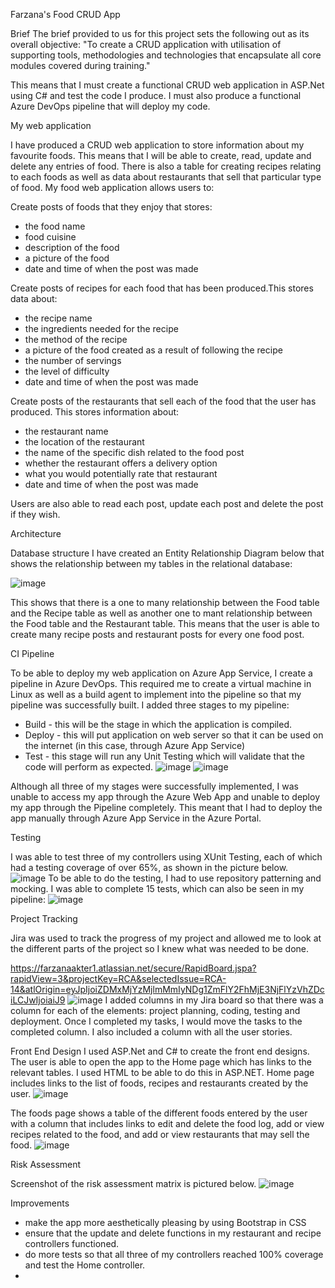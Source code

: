 Farzana's Food CRUD App

Brief
The brief provided to us for this project sets the following out as its overall objective: "To create a CRUD application with utilisation of supporting tools, methodologies and technologies that encapsulate all core modules covered during training."

This means that I must create a functional CRUD web application in ASP.Net using C# and test the code I produce. I must also produce a functional Azure DevOps pipeline that will deploy my code.

My web application

I have produced a CRUD web application to store information about my favourite foods. This means that I will be able to create, read, update and delete any entries of food. There is also a table for creating recipes relating to each foods as well as data about restaurants that sell that particular type of food. 
My food web application allows users to:

Create posts of foods that they enjoy that stores:
- the food name
- food cuisine
- description of the food
- a picture of the food
- date and time of when the post was made

Create posts of recipes for each food that has been produced.This stores data about:
- the recipe name
- the ingredients needed for the recipe
- the method of the recipe
- a picture of the food created as a result of following the recipe
- the number of servings
- the level of difficulty 
- date and time of when the post was made

Create posts of the restaurants that sell each of the food that the user has produced. This stores information about:
- the restaurant name
- the location of the restaurant
- the name of the specific dish related to the food post
- whether the restaurant offers a delivery option
- what you would potentially rate that restaurant
- date and time of when the post was made

Users are also able to read each post, update each post and delete the post if they wish.

Architecture

Database structure
I have created an Entity Relationship Diagram below that shows the relationship between my tables in the relational database:

![image](https://user-images.githubusercontent.com/70802911/117570224-27edba80-b0c1-11eb-8580-d6a56ce99550.png)

This shows that there is a one to many relationship between the Food table and the Recipe table as well as another one to mant relationship between the Food table and the Restaurant table. This means that the user is able to create many recipe posts and restaurant posts for every one food post.

CI Pipeline

To be able to deploy my web application on Azure App Service, I create a pipeline in Azure DevOps. This required me to create a virtual machine in Linux as well as a build agent to implement into the pipeline so that my pipeline was successfully built. 
I added three stages to my pipeline:
- Build - this will be the stage in which the application is compiled.
- Deploy - this will put application on web server so that it can be used on the internet (in this case, through Azure App Service)
- Test - this stage will run any Unit Testing which will validate that the code will perform as expected.
![image](https://user-images.githubusercontent.com/70802911/117572535-38a32e00-b0cb-11eb-9e42-bd3a76c3d3e8.png)
![image](https://user-images.githubusercontent.com/70802911/117574453-10203180-b0d5-11eb-91af-adf5bb030ed8.png)

Although all three of my stages were successfully implemented, I was unable to access my app through the Azure Web App and unable to deploy my app through the Pipeline completely. This meant that I had to deploy the app manually through Azure App Service in the Azure Portal.


Testing

I was able to test three of my controllers using XUnit Testing, each of which had a testing coverage of over 65%, as shown in the picture below.
![image](https://user-images.githubusercontent.com/70802911/117575158-7fe3eb80-b0d8-11eb-9d53-15a2ac5a5aea.png)
To be able to do the testing, I had to use repository patterning and mocking. I was able to complete 15 tests, which can also be seen in my pipeline:
![image](https://user-images.githubusercontent.com/70802911/117575362-56778f80-b0d9-11eb-944b-24ad5782f2db.png)


Project Tracking

Jira was used to track the progress of my project and allowed me to look at the different parts of the project so I knew what was needed to be done.

https://farzanaakter1.atlassian.net/secure/RapidBoard.jspa?rapidView=3&projectKey=RCA&selectedIssue=RCA-14&atlOrigin=eyJpIjoiZDMxMjYzMjlmMmIyNDg1ZmFlY2FhMjE3NjFlYzVhZDciLCJwIjoiaiJ9
![image](https://user-images.githubusercontent.com/70802911/117580000-9cd6e980-b0ed-11eb-97db-2a46fe9af953.png)
I added columns in my Jira board so that there was a column for each of the elements: project planning, coding, testing and deployment. Once I completed my tasks, I would move the tasks to the completed column. I also included a column with all the user stories.


Front End Design
I used ASP.Net and C# to create the front end designs. The user is able to open the app to the Home page which has links to the relevant tables. I used HTML to be able to do this in ASP.NET.
Home page includes links to the list of foods, recipes and restaurants created by the user.
![image](https://user-images.githubusercontent.com/70802911/117618169-76549500-b165-11eb-9b43-61c51264cf54.png)

The foods page shows a table of the different foods entered by the user with a column that includes links to edit and delete the food log, add or view recipes related to the food, and add or view restaurants that may sell the food.
![image](https://user-images.githubusercontent.com/70802911/117618214-85d3de00-b165-11eb-8b87-71f529e7cbb9.png)


Risk Assessment

Screenshot of the risk assessment matrix is pictured below.
![image](https://user-images.githubusercontent.com/70802911/117617321-49ec4900-b164-11eb-9354-71c1a41cfc1a.png)


Improvements

- make the app more aesthetically pleasing by using Bootstrap in CSS
- ensure that the update and delete functions in my restaurant and recipe controllers functioned.
- do more tests so that all three of my controllers reached 100% coverage and test the Home controller.
- 
